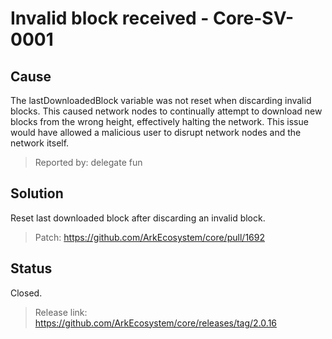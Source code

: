 # Invalid block received - Core-SV-0001

## Cause
The lastDownloadedBlock variable was not reset when discarding invalid blocks. This caused network nodes to continually attempt to download new blocks from the wrong height, effectively halting the network. This issue would have allowed a malicious user to disrupt network nodes and the network itself.

>Reported by: delegate fun

## Solution
Reset last downloaded block after discarding an invalid block.

> Patch: https://github.com/ArkEcosystem/core/pull/1692

## Status
Closed.
> Release link: https://github.com/ArkEcosystem/core/releases/tag/2.0.16


